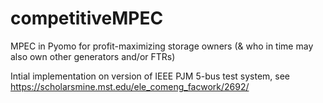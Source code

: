 # competitiveMPEC
MPEC in Pyomo for profit-maximizing storage owners (& who in time may also own other generators and/or FTRs)

Intial implementation on version of IEEE PJM 5-bus test system, see https://scholarsmine.mst.edu/ele_comeng_facwork/2692/ 
